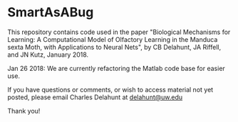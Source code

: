 # SmartAsABug
This repository contains code used in the paper "Biological Mechanisms for Learning: A Computational Model of Olfactory Learning in the Manduca sexta Moth, with Applications to Neural Nets", by CB Delahunt, JA Riffell, and JN Kutz, January 2018.

Jan 26 2018: We are currently refactoring the Matlab code base for easier use. 

If you have questions or comments, or wish to access material not yet posted, please email Charles Delahunt at delahunt@uw.edu

Thank you!

